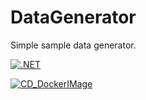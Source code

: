# DataGenerator
Simple sample data generator.

[![.NET](https://github.com/codingwish/DataGenerator/actions/workflows/dotnet.yml/badge.svg)](https://github.com/codingwish/DataGenerator/actions/workflows/dotnet.yml)

[![CD_DockerIMage](https://github.com/codingwish/DataGenerator/actions/workflows/AzureContainer.yml/badge.svg)](https://github.com/codingwish/DataGenerator/actions/workflows/AzureContainer.yml)

